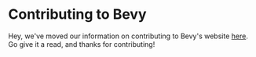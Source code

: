 # Contributing to Bevy

Hey, we've moved our information on contributing to Bevy's website [here](https://bevyengine.org/learn/contribute/introduction). Go give it a read, and thanks for contributing!
